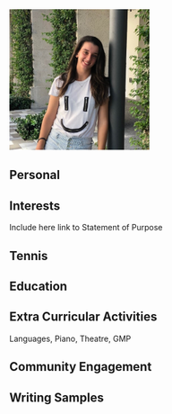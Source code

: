 <img src="/images/headshot.jpg" width="250" height="250">

## Personal
## Interests
Include here link to Statement of Purpose
## Tennis
## Education
## Extra Curricular Activities
Languages, Piano, Theatre, GMP
## Community Engagement
## Writing Samples
